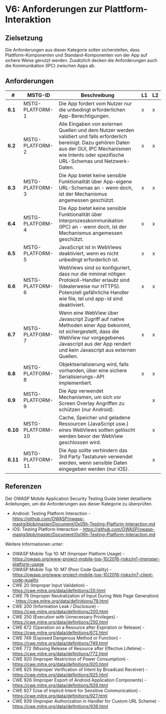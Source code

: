 # V6: Anforderungen zur Plattform-Interaktion

## Zielsetzung

Die Anforderungen aus dieser Kategorie sollen sicherstellen, dass Plattform-Komponenten und Standard-Komponenten von der App auf sichere Weise genutzt werden. Zusätzlich decken die Anforderungen auch die Kommunikation (IPC) zwischen Apps ab.

## Anforderungen

| # | MSTG-ID | Beschreibung | L1 | L2 |
| -- | ---------- | ---------------------- | - | - |
| **6.1** | MSTG-PLATFORM-1 | Die App fordert vom Nutzer nur die unbedingt erforderlichen App-Berechtigungen. | x | x |
| **6.2** | MSTG-PLATFORM-2 | Alle Eingaben von externen Quellen und dem Nutzer werden validiert und falls erforderlich bereinigt. Dazu gehören Daten aus der GUI, IPC Mechanismen wie Intents oder spezifische URL-Schemas und Netzwerk-Daten. | x | x |
| **6.3** | MSTG-PLATFORM-3 | Die App bietet keine sensible Funktionalität über App-eigene URL-Schemas an - wenn doch, ist der Mechanismus angemessen geschützt.  | x | x |
| **6.4** | MSTG-PLATFORM-4 | Die App bietet keine sensible Funktionalität über Interprozesskommunikation (IPC) an - wenn doch, ist der Mechanismus angemessen geschützt. | x | x |
| **6.5** | MSTG-PLATFORM-5 | JavaScript ist in WebViews deaktiviert, wenn es nicht unbedingt erforderlich ist. | x | x |
| **6.6** | MSTG-PLATFORM-6 | WebViews sind so konfiguriert, dass nur die minimal nötigen Protokoll-Handler erlaubt sind (Idealerweise nur HTTPS). Potenziell gefährliche Handler wie file, tel und app-id sind deaktiviert. | x | x |
| **6.7** | MSTG-PLATFORM-7 | Wenn eine WebView über Javascript Zugriff auf native Methoden einer App bekommt, ist sichergestellt, dass die WebView nur vorgegebenes Javascript aus der App rendert und kein Javascript aus externen Quellen.  | x | x |
| **6.8** | MSTG-PLATFORM-8 | Objektserialisierung wird, falls vorhanden, über eine sichere Serialisierungs-API implementiert. | x | x |
| **6.9** | MSTG-PLATFORM-9 | Die App verwendet Mechanismen, um sich vor Screen Overlay Angriffen zu schützen (nur Android). |  | x |
| **6.10** | MSTG-PLATFORM-10 | Cache, Speicher und geladene Ressourcen (JavaScript usw.) eines WebViews sollten gelöscht werden bevor der WebView geschlossen wird.  |  | x |
| **6.11** | MSTG-PLATFORM-11 | Die App sollte verhindern das 3rd Party Tastaturen verwendet werden, wenn sensible Daten eingegeben werden (nur iOS). |  | x |

## Referenzen

Der OWASP Mobile Application Security Testing Guide bietet detaillierte Anleitungen, um die Anforderungen aus dieser Kategorie zu überprüfen.

- Android: Testing Platform Interaction - <https://github.com/OWASP/owasp-mastg/blob/master/Document/0x05h-Testing-Platform-Interaction.md>
- iOS: Testing Platform Interaction - <https://github.com/OWASP/owasp-mastg/blob/master/Document/0x06h-Testing-Platform-Interaction.md>

Weitere Informationen unter:

- OWASP Mobile Top 10: M1 (Improper Platform Usage) - <https://owasp.org/www-project-mobile-top-10/2016-risks/m1-improper-platform-usage>
- OWASP Mobile Top 10: M7 (Poor Code Quality) - <https://owasp.org/www-project-mobile-top-10/2016-risks/m7-client-code-quality>
- CWE 20 (Improper Input Validation) - <https://cwe.mitre.org/data/definitions/20.html>
- CWE 79 (Improper Neutralization of Input During Web Page Generation) - <https://cwe.mitre.org/data/definitions/79.html>
- CWE 200 (Information Leak / Disclosure) - <https://cwe.mitre.org/data/definitions/200.html>
- CWE 250 (Execution with Unnecessary Privileges) - <https://cwe.mitre.org/data/definitions/250.html>
- CWE 672 (Operation on a Resource after Expiration or Release) - <https://cwe.mitre.org/data/definitions/672.html>
- CWE 749 (Exposed Dangerous Method or Function) - <https://cwe.mitre.org/data/definitions/749.html>
- CWE 772 (Missing Release of Resource after Effective Lifetime) - <https://cwe.mitre.org/data/definitions/772.html>
- CWE 920 (Improper Restriction of Power Consumption) - <https://cwe.mitre.org/data/definitions/920.html>
- CWE 925 (Improper Verification of Intent by Broadcast Receiver) - <https://cwe.mitre.org/data/definitions/925.html>
- CWE 926 (Improper Export of Android Application Components) - <https://cwe.mitre.org/data/definitions/926.html>
- CWE 927 (Use of Implicit Intent for Sensitive Communication) - <https://cwe.mitre.org/data/definitions/927.html>
- CWE 939 (Improper Authorization in Handler for Custom URL Scheme) - <https://cwe.mitre.org/data/definitions/939.html>
